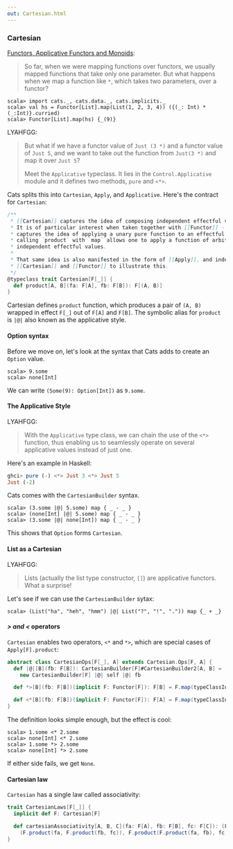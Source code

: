 ```yaml
---
out: Cartesian.html
---
```


  [fafm]: http://learnyouahaskell.com/functors-applicative-functors-and-monoids
  [mootws]: making-our-own-typeclass-with-simulacrum.html

### Cartesian

[Functors, Applicative Functors and Monoids][fafm]:

> So far, when we were mapping functions over functors, we usually mapped functions that take only one parameter. But what happens when we map a function like `*`, which takes two parameters, over a functor?

```console
scala> import cats._, cats.data._, cats.implicits._
scala> val hs = Functor[List].map(List(1, 2, 3, 4)) ({(_: Int) * (_:Int)}.curried)
scala> Functor[List].map(hs) {_(9)}
```

LYAHFGG:

> But what if we have a functor value of `Just (3 *)` and a functor value of `Just 5`, and we want to take out the function from `Just(3 *)` and map it over `Just 5`?
>
> Meet the `Applicative` typeclass. It lies in the `Control.Applicative` module and it defines two methods, `pure` and `<*>`.

Cats splits this into `Cartesian`, `Apply`, and `Applicative`. Here's the contract for `Cartesian`:

```scala
/**
 * [[Cartesian]] captures the idea of composing independent effectful values.
 * It is of particular interest when taken together with [[Functor]] - where [[Functor]]
 * captures the idea of applying a unary pure function to an effectful value,
 * calling `product` with `map` allows one to apply a function of arbitrary arity to multiple
 * independent effectful values.
 *
 * That same idea is also manifested in the form of [[Apply]], and indeed [[Apply]] extends both
 * [[Cartesian]] and [[Functor]] to illustrate this.
 */
@typeclass trait Cartesian[F[_]] {
  def product[A, B](fa: F[A], fb: F[B]): F[(A, B)]
}
```

Cartesian defines `product` function, which produces a pair of `(A, B)` wrapped in effect `F[_]` out of `F[A]` and `F[B]`. The symbolic alias for `product` is `|@|` also known as the applicative style.

#### Option syntax

Before we move on, let's look at the syntax that Cats adds to create an `Option` value.

```console
scala> 9.some
scala> none[Int]
```

We can write `(Some(9): Option[Int])` as `9.some`.

#### The Applicative Style

LYAHFGG:

> With the `Applicative` type class, we can chain the use of the
> `<*>` function, thus enabling us to seamlessly operate on several applicative
> values instead of just one.

Here's an example in Haskell:

```haskell
ghci> pure (-) <*> Just 3 <*> Just 5
Just (-2)
```

Cats comes with the `CartesianBuilder` syntax.

```console
scala> (3.some |@| 5.some) map { _ - _ }
scala> (none[Int] |@| 5.some) map { _ - _ }
scala> (3.some |@| none[Int]) map { _ - _ }
```

This shows that `Option` forms `Cartesian`.

#### List as a Cartesian

LYAHFGG:

> Lists (actually the list type constructor, `[]`) are applicative functors. What a surprise!

Let's see if we can use the `CartesianBuilder` sytax:

```console
scala> (List("ha", "heh", "hmm") |@| List("?", "!", ".")) map {_ + _}
```

#### *> and <* operators

`Cartesian` enables two operators, `<*` and `*>`, which are special cases of `Apply[F].product`:

```scala
abstract class CartesianOps[F[_], A] extends Cartesian.Ops[F, A] {
  def |@|[B](fb: F[B]): CartesianBuilder[F]#CartesianBuilder2[A, B] =
    new CartesianBuilder[F] |@| self |@| fb

  def *>[B](fb: F[B])(implicit F: Functor[F]): F[B] = F.map(typeClassInstance.product(self, fb)) { case (a, b) => b }

  def <*[B](fb: F[B])(implicit F: Functor[F]): F[A] = F.map(typeClassInstance.product(self, fb)) { case (a, b) => a }
}
```

The definition looks simple enough, but the effect is cool:

```console
scala> 1.some <* 2.some
scala> none[Int] <* 2.some
scala> 1.some *> 2.some
scala> none[Int] *> 2.some
```

If either side fails, we get `None`.

#### Cartesian law

`Cartesian` has a single law called associativity:

```scala
trait CartesianLaws[F[_]] {
  implicit def F: Cartesian[F]

  def cartesianAssociativity[A, B, C](fa: F[A], fb: F[B], fc: F[C]): (F[(A, (B, C))], F[((A, B), C)]) =
    (F.product(fa, F.product(fb, fc)), F.product(F.product(fa, fb), fc))
}
```
